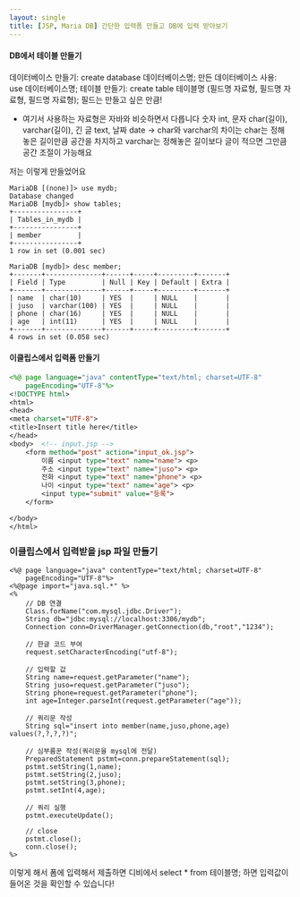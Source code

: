 ```yaml
---
layout: single
title: [JSP, Maria DB] 간단한 입력폼 만들고 DB에 입력 받아보기  
---
```


#### DB에서 테이블 만들기
데이터베이스 만들기: create database 데이터베이스명;
만든 데이터베이스 사용: use 데이터베이스명;
테이블 만들기: create table 테이블명 (필드명 자료형, 필드명 자료형, 필드명 자료형);
              필드는 만들고 싶은 만큼!

* 여기서 사용하는 자료형은 자바와 비슷하면서 다릅니다
숫자 int, 문자 char(길이), varchar(길이), 긴 글 text, 날짜 date
→ char와 varchar의 차이는 char는 정해놓은 길이만큼 공간을 차지하고 varchar는 정해놓은 길이보다 글이 적으면 그만큼 공간 조절이 가능해요

저는 이렇게 만들었어요  
```
MariaDB [(none)]> use mydb;
Database changed
MariaDB [mydb]> show tables;
+----------------+
| Tables_in_mydb |
+----------------+
| member         |
+----------------+
1 row in set (0.001 sec)

MariaDB [mydb]> desc member;
+-------+--------------+------+-----+---------+-------+
| Field | Type         | Null | Key | Default | Extra |
+-------+--------------+------+-----+---------+-------+
| name  | char(10)     | YES  |     | NULL    |       |
| juso  | varchar(100) | YES  |     | NULL    |       |
| phone | char(16)     | YES  |     | NULL    |       |
| age   | int(11)      | YES  |     | NULL    |       |
+-------+--------------+------+-----+---------+-------+
4 rows in set (0.058 sec)
```


#### 이클립스에서 입력폼 만들기  
```jsp:input.jsp
<%@ page language="java" contentType="text/html; charset=UTF-8"
    pageEncoding="UTF-8"%>
<!DOCTYPE html>
<html>
<head>
<meta charset="UTF-8">
<title>Insert title here</title>
</head>
<body>	<!-- input.jsp -->
	<form method="post" action="input_ok.jsp">
		이름 <input type="text" name="name"> <p>
		주소 <input type="text" name="juso"> <p>
		전화 <input type="text" name="phone"> <p>		
		나이 <input type="text" name="age"> <p>
		<input type="submit" value="등록">
	</form>

</body>
</html>
```


### 이클립스에서 입력받을 jsp 파일 만들기
```jsp: input_ok.jsp
<%@ page language="java" contentType="text/html; charset=UTF-8"
    pageEncoding="UTF-8"%>
<%@page import="java.sql.*" %>
<%
	// DB 연결
	Class.forName("com.mysql.jdbc.Driver");
	String db="jdbc:mysql://localhost:3306/mydb";
	Connection conn=DriverManager.getConnection(db,"root","1234");
	
	// 한글 코드 부여
	request.setCharacterEncoding("utf-8");
	
	// 입력할 값
	String name=request.getParameter("name");
	String juso=request.getParameter("juso");
	String phone=request.getParameter("phone");
	int age=Integer.parseInt(request.getParameter("age"));
	
	// 쿼리문 작성
	String sql="insert into member(name,juso,phone,age) values(?,?,?,?)";
	
	// 심부름꾼 작성(쿼리문을 mysql에 전달)
	PreparedStatement pstmt=conn.prepareStatement(sql);
	pstmt.setString(1,name);
	pstmt.setString(2,juso);
	pstmt.setString(3,phone);
	pstmt.setInt(4,age);
	
    // 쿼리 실행
	pstmt.executeUpdate();
	
    // close
	pstmt.close();
	conn.close();
%>
```

이렇게 해서 폼에 입력해서 제출하면 디비에서 select * from 테이블명; 하면 입력값이 들어온 것을 확인할 수 있습니다!